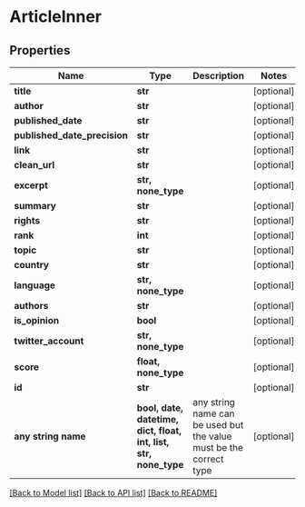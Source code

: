# ArticleInner


## Properties
Name | Type | Description | Notes
------------ | ------------- | ------------- | -------------
**title** | **str** |  | [optional] 
**author** | **str** |  | [optional] 
**published_date** | **str** |  | [optional] 
**published_date_precision** | **str** |  | [optional] 
**link** | **str** |  | [optional] 
**clean_url** | **str** |  | [optional] 
**excerpt** | **str, none_type** |  | [optional] 
**summary** | **str** |  | [optional] 
**rights** | **str** |  | [optional] 
**rank** | **int** |  | [optional] 
**topic** | **str** |  | [optional] 
**country** | **str** |  | [optional] 
**language** | **str, none_type** |  | [optional] 
**authors** | **str** |  | [optional] 
**is_opinion** | **bool** |  | [optional] 
**twitter_account** | **str, none_type** |  | [optional] 
**score** | **float, none_type** |  | [optional] 
**id** | **str** |  | [optional] 
**any string name** | **bool, date, datetime, dict, float, int, list, str, none_type** | any string name can be used but the value must be the correct type | [optional]

[[Back to Model list]](../README.md#documentation-for-models) [[Back to API list]](../README.md#documentation-for-api-endpoints) [[Back to README]](../README.md)


